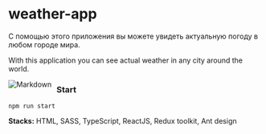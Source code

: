 # weather-app

С помощью этого приложения вы можете увидеть актуальную погоду в любом городе мира.

With this application you can see actual weather in any city around the world.

<img src="./screenshot/screenshot.png"
     alt="Markdown"
     style="float: left; margin-right: 10px;" />

### Start

```shell
npm run start
```

**Stacks:** HTML, SASS, TypeScript, ReactJS, Redux toolkit, Ant design

